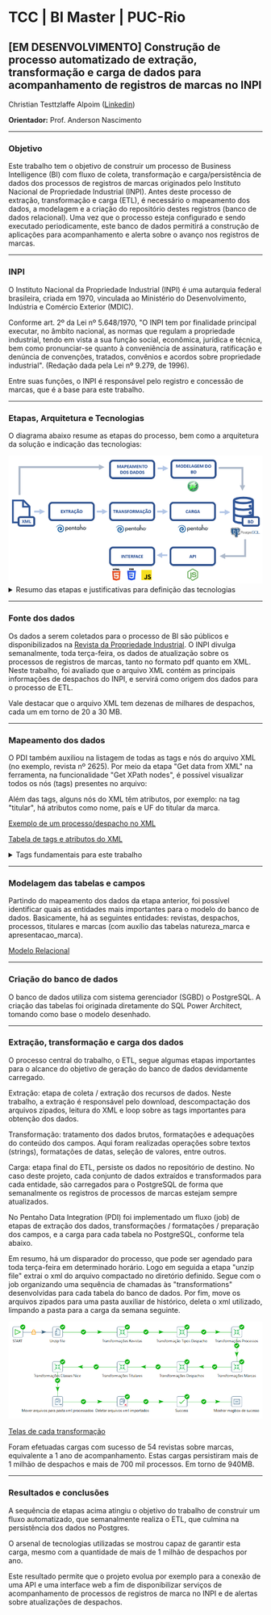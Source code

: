 # TCC | BI Master | PUC-Rio

## [EM DESENVOLVIMENTO] Construção de processo automatizado de extração, transformação e carga de dados para acompanhamento de registros de marcas no INPI

Christian Testtzlaffe Alpoim ([Linkedin](https://www.linkedin.com/in/christian-testtzlaffe-alpoim/))

**Orientador:** Prof. Anderson Nascimento

<hr>

### Objetivo

Este trabalho tem o objetivo de construir um processo de Business Intelligence (BI) com fluxo de coleta, transformação e carga/persistência de dados dos processos de registros de marcas originados pelo Instituto Nacional de Propriedade Industrial (INPI). Antes deste processo de extração, transformação e carga (ETL), é necessário o mapeamento dos dados, a modelagem e a criação do repositório destes registros (banco de dados relacional). Uma vez que o processo esteja configurado e sendo executado periodicamente, este banco de dados permitirá a construção de aplicações para acompanhamento e alerta sobre o avanço nos registros de marcas.

<hr>

### INPI

O Instituto Nacional da Propriedade Industrial (INPI) é uma autarquia federal brasileira, criada em 1970, vinculada ao Ministério do Desenvolvimento, Indústria e Comércio Exterior (MDIC).

Conforme art. 2º da Lei nº 5.648/1970, "O INPI tem por finalidade principal executar, no âmbito nacional, as normas que regulam a propriedade industrial, tendo em vista a sua função social, econômica, jurídica e técnica, bem como pronunciar-se quanto à conveniência de assinatura, ratificação e denúncia de convenções, tratados, convênios e acordos sobre propriedade industrial". (Redação dada pela Lei nº 9.279, de 1996).

Entre suas funções, o INPI é responsável pelo registro e concessão de marcas, que é a base para este trabalho.

<hr>

### Etapas, Arquitetura e Tecnologias

O diagrama abaixo resume as etapas do processo, bem como a arquitetura da solução e indicação das tecnologias:

<img src="/imagens/Arquitetura.png" alt="imagem da arquitetura da solução" />

<details>
  <summary>Resumo das etapas e justificativas para definição das tecnologias</summary>
  <br>
  <ul>
    <li><strong>Fonte dos dados:</strong> arquivos XML do site do INPI</li>
    <li><strong>Mapeamento dos dados:</strong> estudo das principais tags e atributos do arquivo, bem como suas relações</li>
    <li><strong>Modelagem dos dados:</strong> desenhar o modelo de tabelas e seus relacionamentos, com uso do [SQL Power Architect](http://www.bestofbi.com/page/architect)</li>
    <li><strong>BD (banco de dados):</strong> criação e atualização das tabelas por meio do [PostgreSQL](https://www.postgresql.org/). O PostgreSQL foi definido como o sistema gerenciador de banco de dados relacional do projeto, por ser de código aberto, com mais de 30 anos de desenvolvimento. Tem uma boa reputação e é amplamente utilizada pelo mercado, com arquitetura comprovada, confiável, com recursos robustos. Além disso, pode ser executado em todos os principais sistemas operacionais.</li>
    <li><strong>ETL:</strong> extrações, transformações e cargas com [Pentaho Data Integration (PDI)](https://help.pentaho.com/Documentation/7.1/0D0/Pentaho_Data_Integration). O PDI inúmeras funcionalidade de ETL que facilitam a coleta, limpeza, transformações e persistência dos dados. É bem simples de utilizar, e tem integração com vários formatos de entrada (se mostrou capaz de carregar milhares de registros de um arquivo XML) e com vários sistemas gerenciadores de banco de dados, inclusive PostgreSQL. Apesar dos tamanhos dos arquivos deste trabalho, atendeu bem a conclusão de ETL semanal em poucos minutos. Permite agendar processos para executarem automaticamente, bem como gerar alertas de finalização ou falhas. Pentaho Data Integration é amplamente utilizada por diversos tipos de empresas, entre elas: instituições financeiras, indústrias, órgãos dos governos federal, estaduais e prefeituras, entidades de saúde, universidades, entre outras.</li>
</details>

<hr>

### Fonte dos dados
Os dados a serem coletados para o processo de BI são públicos e disponibilizados na <a href="http://revistas.inpi.gov.br/rpi" target="_blank">Revista da Propriedade Industrial</a>. O INPI divulga semanalmente, toda terça-feira, os dados de atualização sobre os processos de registros de marcas, tanto no formato pdf quanto em XML. Neste trabalho, foi avaliado que o arquivo XML contém as principais informações de despachos do INPI, e servirá como origem dos dados para o processo de ETL.

Vale destacar que o arquivo XML tem dezenas de milhares de despachos, cada um em torno de 20 a 30 MB.

<hr>

### Mapeamento dos dados

O PDI também auxiliou na listagem de todas as tags e nós do arquivo XML (no exemplo, revista nº 2625). Por meio da etapa "Get data from XML" na ferramenta, na funcionalidade "Get XPath nodes", é possível visualizar todos os nós (tags) presentes no arquivo:

Além das tags, alguns nós do XML têm atributos, por exemplo: na tag "titular", há atributos como nome, país e UF do titular da marca.

[Exemplo de um processo/despacho no XML](/anexos/exemplo-processo-xml.md)

[Tabela de tags e atributos do XML](/anexos/tabela-tags-atributos.md)

<details><summary>Tags fundamentais para este trabalho</summary>
<br>
Revista: cada semana, o INPI disponibiliza uma revista, e esta tag do XML indica o número e a data da divulgação.

Processo: primeira tag após o nó da revista. Há dezenas de milhares de processos por revista/semana. Tem como atributos o número do processo, e em algumas situações, traz a data de depósito, a data de concessão e a data de vigência de uso da marca.

Marca: em alguns tipos de registros, esta tag aparece indicando o nome da marca, a natureza e a apresentação (nominativa, figurativa ou mista).

Despachos: junto com o processo, os depachos são as principais informações do arquivo. No despacho é que está a descrição do que aconteceu no processo naquela semana (com código de despacho), e em alguns casos traz observações (texto-complementar ou texto-sobrestamento).

Titulares: lista os nomes, estados e países dos titulares da marca.

Classes Vienna e Nice: são classificações de atividades que a marca está atrelada. 

</details>

<hr>

### Modelagem das tabelas e campos

Partindo do mapeamento dos dados da etapa anterior, foi possível identificar quais as entidades mais importantes para o modelo do banco de dados. Basicamente, há as seguintes entidades: revistas, despachos, processos, titulares e marcas (com auxílio das tabelas natureza_marca e apresentacao_marca).

[Modelo Relacional](/anexos/modelo.md)

<hr>

### Criação do banco de dados

O banco de dados utiliza com sistema gerenciador (SGBD) o PostgreSQL. A criação das tabelas foi originada diretamente do SQL Power Architect, tomando como base o modelo desenhado.

<hr>

### Extração, transformação e carga dos dados
O processo central do trabalho, o ETL, segue algumas etapas importantes para o alcance do objetivo de geração do banco de dados devidamente carregado. 

Extração: etapa de coleta / extração dos recursos de dados. Neste trabalho, a extração é responsável pelo download, descompactação dos arquivos zipados, leitura do XML e loop sobre as tags importantes para obtenção dos dados.

Transformação: tratamento dos dados brutos, formatações e adequações do conteúdo dos campos. Aqui foram realizadas operações sobre textos (strings), formatações de datas, seleção de valores, entre outros.

Carga: etapa final do ETL, persiste os dados no repositório de destino. No caso deste projeto, cada conjunto de dados extraídos e transformados para cada entidade, são carregados para o PostgreSQL de forma que semanalmente os registros de processos de marcas estejam sempre atualizados.

No Pentaho Data Integration (PDI) foi implementado um fluxo (job) de etapas de extração dos dados, transformações / formatações / preparação dos campos, e a carga para cada tabela no PostgreSQL, conforme tela abaixo.

Em resumo, há um disparador do processo, que pode ser agendado para toda terça-feira em determinado horário. Logo em seguida a etapa "unzip file" extrai o xml do arquivo compactado no diretório definido. Segue com o job organizando uma sequência de chamadas às "transformations" desenvolvidas para cada tabela do banco de dados. Por fim, move os arquivos zipados para uma pasta auxiliar de histórico, deleta o xml utilizado, limpando a pasta para a carga da semana seguinte.

<img src="/imagens/job-pdi.png" alt="Tela do job no PDI" />

[Telas de cada transformação](/anexos/transformacoes.md)

Foram efetuadas cargas com sucesso de 54 revistas sobre marcas, equivalente a 1 ano de acompanhamento. Estas cargas persistiram mais de 1 milhão de despachos e mais de 700 mil processos. Em torno de 940MB.

<hr>

### Resultados e conclusões

A sequência de etapas acima atingiu o objetivo do trabalho de construir um fluxo automatizado, que semanalmente realiza o ETL, que culmina na persistência dos dados no Postgres. 

O arsenal de tecnologias utilizadas se mostrou capaz de garantir esta carga, mesmo com a quantidade de mais de 1 milhão de despachos por ano.

Este resultado permite que o projeto evolua por exemplo para a conexão de uma API e uma interface web a fim de disponibilizar serviços de acompanhamento de processos de registros de marca no INPI e de alertas sobre atualizações de despachos.


